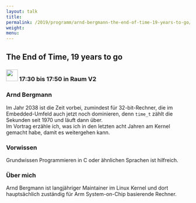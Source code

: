 ```yaml
---
layout: talk
title:
permalink: /2019/programm/arnd-bergmann-the-end-of-time-19-years-to-go/
weight:
menu:
---
```

## The End of Time, 19 years to go

### <img height = "32" src="../../../images/talk.svg"> 17:30 bis 17:50 in Raum V2

### Arnd Bergmann

Im Jahr 2038 ist die Zeit vorbei, zumindest für 32-bit-Rechner, die im Embedded-Umfeld auch jetzt noch dominieren, denn `time_t` zählt die Sekunden seit 1970 und läuft dann über.  
Im Vortrag erzähle ich, was ich in den letzten acht Jahren am Kernel gemacht habe, damit es weitergehen kann.

### Vorwissen

Grundwissen Programmieren in C oder ähnlichen Sprachen ist hilfreich.

### Über mich

Arnd Bergmann ist langjähriger Maintainer im Linux Kernel und dort hauptsächlich zuständig für Arm System-on-Chip basierende Rechner.

